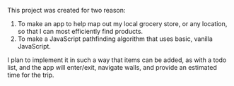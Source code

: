 This project was created for two reason:
1.  To make an app to help map out my local grocery store, or any location, so that I can most efficiently find products.
2.  To make a JavaScript pathfinding algorithm that uses basic, vanilla JavaScript.

I plan to implement it in such a way that items can be added, as with a todo list, and the app will enter/exit, navigate walls, and provide an estimated time for the trip.
